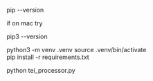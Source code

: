 pip --version

if on mac try 

pip3 --version

python3 -m venv .venv 
source .venv/bin/activate   
pip install -r requirements.txt

python tei_processor.py